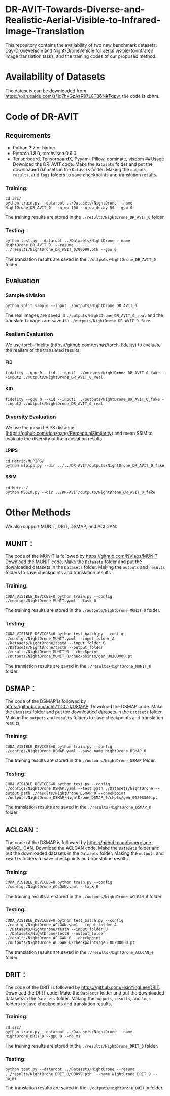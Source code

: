 # DR-AVIT-Towards-Diverse-and-Realistic-Aerial-Visible-to-Infrared-Image-Translation
This repository contains the availability of two new benchmark datasets: Day-DroneVehicle and Night-DroneVehicle for aerial visible-to-infrared image translation tasks, and the training codes of our proposed method.
# Availability of Datasets
The datasets can be downloaded from <https://pan.baidu.com/s/1q7hxGzAaR97L8T36NKFqpw>, the code is xbhm.
# Code of DR-AVIT
## Requirements
- Python 3.7 or higher 
- Pytorch 1.8.0, torchvison 0.9.0 
- Tensorboard, TensorboardX, Pyyaml, Pillow, dominate, visdom
##Usage
Download the DR_AVIT code. Make the `Datasets` folder and put the downloaded datasets in the `Datasets` folder. Making the `outputs`, `results`, and  `logs` folders to save checkpoints and translation results. 
### Training:
```
cd src/
python train.py --dataroot ../Datasets/NightDrone --name NightDrone_DR_AVIT_0  --n_ep 100 --n_ep_decay 50 --gpu 0  
```
The training results are stored in the `./results/NightDrone_DR_AVIT_0` folder.

### Testing:
```
python test.py --dataroot ../Datasets/NightDrone --name NightDrone_DR_AVIT_0  --resume ../results/NightDrone_DR_AVIT_0/00099.pth --gpu 0
```
The translation results are saved in the `./outputs/NightDrone_DR_AVIT_0` folder.

## Evaluation
### Sample division
```
python split_sample --input ./outputs/NightDrone_DR_AVIT_0 
```
The real images are saved in `./outputs/NightDrone_DR_AVIT_0_real` and the translated images are saved in `./outputs/NightDrone_DR_AVIT_0_fake`.
### Realism  Evaluation  
We use torch-fidelity (https://github.com/toshas/torch-fidelity) to evaluate the realism of the translated results.
#### FID
```
fidelity --gpu 0 --fid --input1  ./outputs/NightDrone_DR_AVIT_0_fake --input2 ./outputs/NightDrone_DR_AVIT_0_real
```
#### KID
```
fidelity --gpu 0 --kid --input1  ./outputs/NightDrone_DR_AVIT_0_fake --input2 ./outputs/NightDrone_DR_AVIT_0_real
```

### Diversity Evaluation
We use the mean LPIPS distance (https://github.com/richzhang/PerceptualSimilarity) and mean SSIM to evaluate the diversity of the translation results.
#### LPIPS
```
cd Metric/MLPIPS/
python mlpips.py --dir ../../DR-AVIT/outputs/NightDrone_DR_AVIT_0_fake
```
#### SSIM
```
cd Metric/
python MSSIM.py --dir ../DR-AVIT/outputs/NightDrone_DR_AVIT_0_fake
```

# Other Methods
We also support MUNIT, DRIT, DSMAP, and ACLGAN:
## MUNIT：
The code of the MUNIT is followed by https://github.com/NVlabs/MUNIT. Download the MUNIT code. Make the `Datasets` folder and put the downloaded datasets in the `Datasets` folder. Making the `outputs` and `results` folders to save checkpoints and translation results.
### Training:
```  
CUDA_VISIBLE_DEVICES=0 python train.py --config ./configs/NightDrone_MUNIT.yaml --task 0
```
The training results are stored in the `./outputs/NightDrone_MUNIT_0` folder.
### Testing:
```
CUDA_VISIBLE_DEVICES=0 python test_batch.py --config ./configs/NightDrone_MUNIT.yaml --input_folder_A ./Datasets/NightDrone/testA --input_folder_B ./Datasets/NightDrone/testB --output_folder ./results/NightDrone_MUNIT_0 --checkpoint ./outputs/NightDrone_MUNIT_0/checkpoints/gen_00200000.pt
```
The translation results are saved in the `./results/NightDrone_MUNIT_0` folder.


## DSMAP：
The code of the DSMAP is followed by https://github.com/acht7111020/DSMAP. Download the DSMAP code. Make the `Datasets` folder and put the downloaded datasets in the `Datasets` folder. Making the `outputs` and `results` folders to save checkpoints and translation results.
### Training:
```  
CUDA_VISIBLE_DEVICES=0 python train.py --config ./configs/NightDrone_DSMAP.yaml --save_name NightDrone_DSMAP_0
```
The training results are stored in the `./outputs/NightDrone_DSMAP` folder.
### Testing:
```
CUDA_VISIBLE_DEVICES=0 python test.py --config ./configs/NightDrone_DSMAP.yaml --test_path ./Datasets/NightDrone --output_path ./results/NightDrone_DSMAP_0 --checkpoint ./outputs/NightDrone_DSMAP/NightDrone_DSMAP_0/ckpts/gen_00200000.pt
```
The translation results are saved in the `./results/NightDrone_DSMAP_0` folder.



## ACLGAN：
The code of the DSMAP is followed by https://github.com/hyperplane-lab/ACL-GAN. Download the ACLGAN code. Make the `Datasets` folder and put the downloaded datasets in the `Datasets` folder. Making the `outputs` and `results` folders to save checkpoints and translation results.
### Training:
```  
CUDA_VISIBLE_DEVICES=0 python train.py --config ./configs/NightDrone_ACLGAN.yaml --task 0
```
The training results are stored in the `./outputs/NightDrone_ACLGAN_0` folder.
### Testing:
```
CUDA_VISIBLE_DEVICES=0 python test_batch.py --config ./configs/NightDrone_ACLGAN.yaml --input_folder_A ../Datasets/NightDrone/testA --input_folder_B ../Datasets/NightDrone/testB --output_folder ./results/NightDrone_ACLGAN_0 --checkpoint ./outputs/NightDrone_ACLGAN_0/checkpoints/gen_00200000.pt
```
The translation results are saved in the `./results/NightDrone_ACLGAN_0` folder.



## DRIT：
The code of the DRIT is followed by https://github.com/HsinYingLee/DRIT. Download the DRIT code. Make the `Datasets` folder and put the downloaded datasets in the `Datasets` folder. Making the `outputs`, `results`, and  `logs` folders to save checkpoints and translation results.
### Training:
```
cd src/
python train.py --dataroot ../Datasets/NightDrone --name NightDrone_DRIT_0 --gpu 0 --no_ms 
```
The training results are stored in the `./results/NightDrone_DRIT_0` folder.
### Testing:
```
python test.py --dataroot ../Datasets/NightDrone --resume ../results/NightDrone_DRIT_0/00099.pth  --name NightDrone_DRIT_0 --no_ms
```
The translation results are saved in the `./outputs/NightDrone_DRIT_0` folder.





